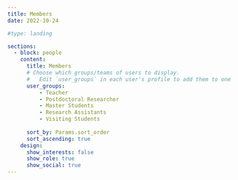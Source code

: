 ```yaml
---
title: Members
date: 2022-10-24

#type: landing

sections:
  - block: people
    content:
      title: Members
      # Choose which groups/teams of users to display.
      #   Edit `user_groups` in each user's profile to add them to one or more of these groups.
      user_groups:
          - Teacher
          - Postdoctoral Researcher
          - Master Students
          - Research Assistants
          - Visiting Students
          
      sort_by: Params.sort_order
      sort_ascending: true
    design:
      show_interests: false
      show_role: true
      show_social: true
---
```

